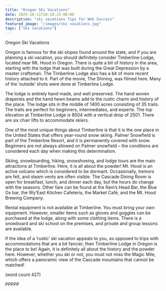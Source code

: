 ```yaml
---
title: "Oregon Ski Vacations"
date: 2025-10-11T18:10:23-08:00
description: "ski vacations Tips for Web Success"
featured_image: "/images/ski vacations.jpg"
tags: ["ski vacations"]
---
```


Oregon Ski Vacations

Oregon is famous for the ski slopes found around the 
state, and if you are planning a ski vacation, you 
should definitely consider Timberline Lodge, located 
near Mt. Hood in Oregon. There is quite a bit of 
history in the area, starting with the lodge that was 
built during the Great Depression by a master 
craftsman. The Timberline Lodge also has a bit of 
more recent history attached to it. Part of the movie, 
The Shining, was filmed here. Many of the ‘outside’ 
shots were done at Timberline Lodge. 

The lodge is entirely hand made, and well preserved. 
The hand woven draperies and the hand hewn beams 
add to the rustic charm and history of the place. The 
lodge sits in the middle of 1400 acres consisting of 
35 trails. The trails are perfect for beginners, 
intermediates, and experts. The top elevation at 
Timberline Lodge is 8504 with a vertical drop of 2501. 
There are six chair lifts to accommodate skiers.

One of the most unique things about Timberline is 
that it is the one place in the United States that offers 
year-round snow skiing. Palmer Snowfield is part of 
the Timberline Resort, and it is permanently covered 
with snow. Beginners are not always allowed on 
Palmer snowfield – the conditions are considered 
each day when making this determination.

Skiing, snowboarding, hiking, snowshoeing, and 
lodge tours are the main attractions at Timberline. 
Here, it is all about the powder! Mt. Hood is an active 
volcano which is considered to be dormant. 
Occasionally, tremors are felt, and steam vents are 
often visible. The Cascade Dining Room is open for 
breakfast, lunch, and dinner each day, but the hours 
do change with the seasons. Other fare can be found 
at the Ram’s Head Bar, the Blue Ox bar, the Wy’East 
Kitchen Cafeteria, the Market Café, and the Mt. Hood 
Brewing Company.

Rental equipment is not available at Timberline. You 
must bring your own equipment. However, smaller 
items such as gloves and goggles can be purchased 
at the lodge, along with some clothing items. There is 
a snowboard and ski school on the premises, and 
private and group lessons are available. 

If the idea of a ‘rustic’ ski vacation appeals to you, 
as opposed to trips with accommodations that are a 
bit fancier, then Timberline Lodge in Oregon is the 
place to be! Again, it is definitely all about the history 
and the powder here. However, whether you ski or not, 
you must not miss the Magic Mile, which offers a 
panoramic view of the Cascade mountains that cannot 
be matched!
 
(word count 427)

PPPPP




